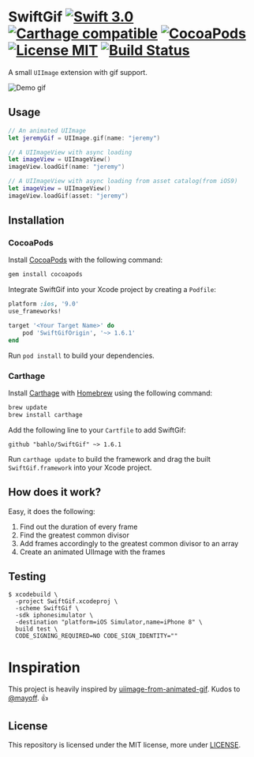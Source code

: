 # SwiftGif [![Swift 3.0](https://img.shields.io/badge/Swift-3.0-orange.svg?style=flat)](https://developer.apple.com/swift/) [![Carthage compatible](https://img.shields.io/badge/Carthage-compatible-4BC51D.svg?style=flat)](https://github.com/Carthage/Carthage) [![CocoaPods](https://img.shields.io/cocoapods/v/SwiftGifOrigin.svg)](http://cocoadocs.org/docsets/SwiftGifOrigin) [![License MIT](https://img.shields.io/badge/License-MIT-blue.svg?style=flat)](https://github.com/Carthage/Carthage) [![Build Status](https://travis-ci.org/bahlo/SwiftGif.svg?branch=master)](https://travis-ci.org/bahlo/SwiftGif)

A small `UIImage` extension with gif support.

![Demo gif](demo.gif)

## Usage

```swift
// An animated UIImage
let jeremyGif = UIImage.gif(name: "jeremy")

// A UIImageView with async loading
let imageView = UIImageView()
imageView.loadGif(name: "jeremy")

// A UIImageView with async loading from asset catalog(from iOS9)
let imageView = UIImageView()
imageView.loadGif(asset: "jeremy")
```

## Installation
### CocoaPods
Install [CocoaPods](http://cocoapods.org) with the following command:

```bash
gem install cocoapods
```

Integrate SwiftGif into your Xcode project by creating a `Podfile`:

```ruby
platform :ios, '9.0'
use_frameworks!

target '<Your Target Name>' do
    pod 'SwiftGifOrigin', '~> 1.6.1'
end
```

Run `pod install` to build your dependencies.

### Carthage

Install [Carthage](https://github.com/Carthage/Carthage) with
[Homebrew](http://brew.sh/) using the following command:

```bash
brew update
brew install carthage
```

Add the following line to your `Cartfile` to add SwiftGif:

```ogdl
github "bahlo/SwiftGif" ~> 1.6.1
```

Run `carthage update` to build the framework and drag the built
`SwiftGif.framework` into your Xcode project.


## How does it work?
Easy, it does the following:

1. Find out the duration of every frame
2. Find the greatest common divisor
3. Add frames accordingly to the greatest common divisor to an array
4. Create an animated UIImage with the frames

## Testing

```
$ xcodebuild \
  -project SwiftGif.xcodeproj \
  -scheme SwiftGif \
  -sdk iphonesimulator \
  -destination "platform=iOS Simulator,name=iPhone 8" \
  build test \
  CODE_SIGNING_REQUIRED=NO CODE_SIGN_IDENTITY=""
```

# Inspiration
This project is heavily inspired by [uiimage-from-animated-gif](https://github.com/mayoff/uiimage-from-animated-gif).
Kudos to [@mayoff](https://github.com/mayoff). :thumbsup:

## License
This repository is licensed under the MIT license, more under
[LICENSE](LICENSE).
